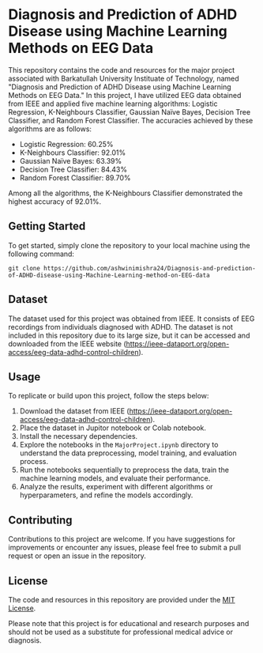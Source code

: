 # Diagnosis and Prediction of ADHD Disease using Machine Learning Methods on EEG Data

This repository contains the code and resources for the major project associated with Barkatullah University Instituate of Technology, named "Diagnosis and Prediction of ADHD Disease using Machine Learning Methods on EEG Data." In this project, I have utilized EEG data obtained from IEEE and applied five machine learning algorithms: Logistic Regression, K-Neighbours Classifier, Gaussian Naïve Bayes, Decision Tree Classifier, and Random Forest Classifier. The accuracies achieved by these algorithms are as follows:

- Logistic Regression: 60.25%
- K-Neighbours Classifier: 92.01%
- Gaussian Naïve Bayes: 63.39%
- Decision Tree Classifier: 84.43%
- Random Forest Classifier: 89.70%

Among all the algorithms, the K-Neighbours Classifier demonstrated the highest accuracy of 92.01%.

## Getting Started

To get started, simply clone the repository to your local machine using the following command:

```
git clone https://github.com/ashwinimishra24/Diagnosis-and-prediction-of-ADHD-disease-using-Machine-Learning-method-on-EEG-data
```

## Dataset

The dataset used for this project was obtained from IEEE. It consists of EEG recordings from individuals diagnosed with ADHD. The dataset is not included in this repository due to its large size, but it can be accessed and downloaded from the IEEE website (https://ieee-dataport.org/open-access/eeg-data-adhd-control-children).


## Usage

To replicate or build upon this project, follow the steps below:

1. Download the dataset from IEEE (https://ieee-dataport.org/open-access/eeg-data-adhd-control-children).
2. Place the dataset in Jupitor notebook or Colab notebook.
3. Install the necessary dependencies. 
4. Explore the notebooks in the `MajorProject.ipynb` directory to understand the data preprocessing, model training, and evaluation process.
5. Run the notebooks sequentially to preprocess the data, train the machine learning models, and evaluate their performance.
8. Analyze the results, experiment with different algorithms or hyperparameters, and refine the models accordingly.

## Contributing

Contributions to this project are welcome. If you have suggestions for improvements or encounter any issues, please feel free to submit a pull request or open an issue in the repository.

## License

The code and resources in this repository are provided under the [MIT License](LICENSE).

Please note that this project is for educational and research purposes and should not be used as a substitute for professional medical advice or diagnosis.
